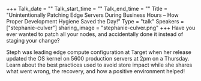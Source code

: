 +++
Talk_date = ""
Talk_start_time = ""
Talk_end_time = ""
Title = "Unintentionally Patching Edge Servers During Business Hours – How Proper Development Hygiene Saved the Day!"
Type = "talk"
Speakers = ["stephanie-culver"]
sharing_image = "stephanie-culver.png"
+++
Have you ever wanted to patch all your nodes, and accidentally done it instead of staging your change?

Steph was leading edge compute configuration at Target when her release updated the OS kernel on 5600 production servers at 2pm on a Thursday. Learn about the best practices used to avoid store impact while she shares what went wrong, the recovery, and how a positive environment helped!
